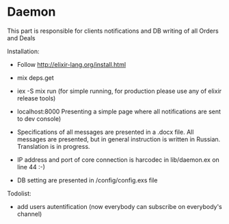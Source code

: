 Daemon
======

This part is responsible for clients notifications and DB writing of all Orders and Deals

Installation:

- Follow http://elixir-lang.org/install.html

- mix deps.get

- iex -S mix run (for simple running, for production please use any of elixir release tools)

- localhost:8000 Presenting a simple page where all notifications are sent to dev console)

- Specifications of all messages are presented in a .docx file. All messages are presented, but in general instruction is written in Russian. Translation is in progress.

- IP address and port of core connection is harcodec in lib/daemon.ex on line 44 :-)

- DB setting are presented in  /config/config.exs file

Todolist:

- add users autentification (now everybody can subscribe on everybody's channel)
